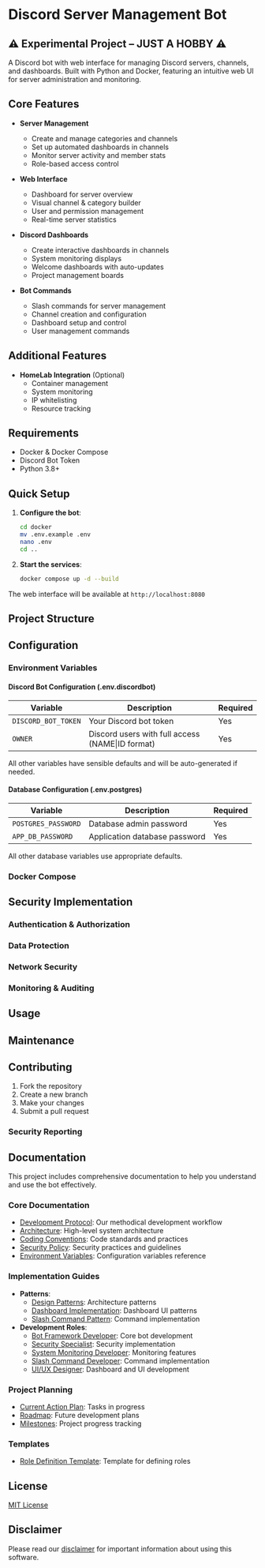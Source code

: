 # Discord Server Management Bot
## ⚠️ Experimental Project – JUST A HOBBY ⚠️

A Discord bot with web interface for managing Discord servers, channels, and dashboards. Built with Python and Docker, featuring an intuitive web UI for server administration and monitoring.

## Core Features

- **Server Management**
  - Create and manage categories and channels
  - Set up automated dashboards in channels
  - Monitor server activity and member stats
  - Role-based access control

- **Web Interface**
  - Dashboard for server overview
  - Visual channel & category builder
  - User and permission management
  - Real-time server statistics

- **Discord Dashboards**
  - Create interactive dashboards in channels
  - System monitoring displays
  - Welcome dashboards with auto-updates
  - Project management boards

- **Bot Commands**
  - Slash commands for server management
  - Channel creation and configuration
  - Dashboard setup and control
  - User management commands

## Additional Features

- **HomeLab Integration** (Optional)
  - Container management
  - System monitoring
  - IP whitelisting
  - Resource tracking

## Requirements

- Docker & Docker Compose
- Discord Bot Token
- Python 3.8+

## Quick Setup

1. **Configure the bot**:
   ```bash
   cd docker
   mv .env.example .env
   nano .env
   cd ..
   ```

2. **Start the services**:
   ```bash
   docker compose up -d --build
   ```

The web interface will be available at `http://localhost:8080`

## Project Structure



## Configuration

### Environment Variables

#### Discord Bot Configuration (.env.discordbot)

| Variable | Description | Required |
|----------|-------------|----------|
| `DISCORD_BOT_TOKEN` | Your Discord bot token | Yes |
| `OWNER` | Discord users with full access (NAME\|ID format) | Yes |

All other variables have sensible defaults and will be auto-generated if needed.

#### Database Configuration (.env.postgres)

| Variable | Description | Required |
|----------|-------------|----------|
| `POSTGRES_PASSWORD` | Database admin password | Yes |
| `APP_DB_PASSWORD` | Application database password | Yes |

All other database variables use appropriate defaults.

### Docker Compose


## Security Implementation

### Authentication & Authorization



### Data Protection



### Network Security



### Monitoring & Auditing



## Usage

## Maintenance

## Contributing

1. Fork the repository
2. Create a new branch
3. Make your changes
4. Submit a pull request

### Security Reporting

## Documentation

This project includes comprehensive documentation to help you understand and use the bot effectively.

### Core Documentation
- [Development Protocol](docs/core/PROTOCOL.md): Our methodical development workflow
- [Architecture](docs/core/ARCHITECTURE.md): High-level system architecture
- [Coding Conventions](docs/core/CONVENTIONS.md): Code standards and practices
- [Security Policy](docs/core/SECURITY_POLICY.md): Security practices and guidelines
- [Environment Variables](docs/core/VARIABLES.md): Configuration variables reference

### Implementation Guides
- **Patterns**:
  - [Design Patterns](docs/development/patterns/DESIGN_PATTERN.md): Architecture patterns
  - [Dashboard Implementation](docs/development/patterns/DASHBOARD_PATTERN.md): Dashboard UI patterns
  - [Slash Command Pattern](docs/development/patterns/SLASHCOMMAND_PATTERN.md): Command implementation
- **Development Roles**:
  - [Bot Framework Developer](docs/development/roles/BOT_FRAMEWORK_DEVELOPER.md): Core bot development
  - [Security Specialist](docs/development/roles/SECURITY_SPECIALIST.md): Security implementation
  - [System Monitoring Developer](docs/development/roles/SYSTEM_MONITORING_DEVELOPER.py): Monitoring features
  - [Slash Command Developer](docs/development/roles/SLASH_COMMAND_DEVELOPER.py): Command implementation
  - [UI/UX Designer](docs/development/roles/UI_UX_DESIGNER.py): Dashboard and UI development

### Project Planning
- [Current Action Plan](docs/planning/ACTION_PLAN.md): Tasks in progress
- [Roadmap](docs/planning/ROADMAP.md): Future development plans
- [Milestones](docs/planning/MILESTONES.md): Project progress tracking

### Templates
- [Role Definition Template](docs/development/template/ROLE_DEFINITION.md): Template for defining roles

## License

[MIT License](LICENSE)

## Disclaimer

Please read our [disclaimer](DISCLAIMER.md) for important information about using this software.
